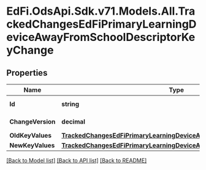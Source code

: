 # EdFi.OdsApi.Sdk.v71.Models.All.TrackedChangesEdFiPrimaryLearningDeviceAwayFromSchoolDescriptorKeyChange

## Properties

Name | Type | Description | Notes
------------ | ------------- | ------------- | -------------
**Id** | **string** | Resource identifier | [optional] 
**ChangeVersion** | **decimal** | Change version | [optional] 
**OldKeyValues** | [**TrackedChangesEdFiPrimaryLearningDeviceAwayFromSchoolDescriptorKey**](TrackedChangesEdFiPrimaryLearningDeviceAwayFromSchoolDescriptorKey.md) |  | [optional] 
**NewKeyValues** | [**TrackedChangesEdFiPrimaryLearningDeviceAwayFromSchoolDescriptorKey**](TrackedChangesEdFiPrimaryLearningDeviceAwayFromSchoolDescriptorKey.md) |  | [optional] 

[[Back to Model list]](../../README.md#documentation-for-models) [[Back to API list]](../../README.md#documentation-for-api-endpoints) [[Back to README]](../../README.md)

